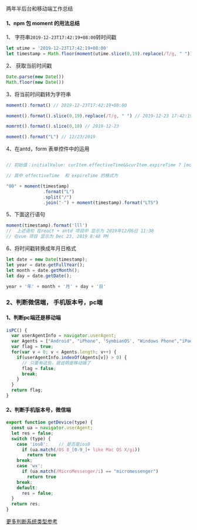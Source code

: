 两年半后台和移动端工作总结

#### 1、npm 包 moment 的用法总结

1、 字符串`2019-12-23T17:42:19+08:00`转时间戳

```js
let utime = '2019-12-23T17:42:19+08:00'
let timestamp = Math.floor(moment(utime.slice(0,19).replace(/T/g, " ")))
```

2、 获取当前时间戳

```js
Date.parse(new Date())
Math.floor(new Date())
```

3、将当前时间戳转为字符串

```js
moment().format() // 2019-12-23T17:42:19+08:00

moment().format().slice(0,19).replace(/T/g, " ") // 2019-12-23 17:42:19

momrnt().format().slice(0,10) // 2019-12-23

moment().format("L") // 12/23/2019
```

4、在antd，form 表单控件中的运用

```js

// 初始值：initialValue: curItem.effectiveTime&&curItem.expireTime ? [moment(curItem.effectiveTime, "YYY/MM/DD HH:mm:ss"),moment(curItem.expireTime, "YYY/MM/DD HH:mm:ss")] : null,

// 其中 effectiveTime  和 expireTime 的格式为

"00" + moment(timestamp)
              .format("L")
              .split("/")
              .join("-") + moment(timestamp).format("LTS")

```

5、下面这行语句
```js
moment(timestamp).format('lll') 
//  上述语句 在react + antd 项目中 显示为 2019年12月6日 11:38
// 在vue 项目 显示为 Dec 23, 2019 8:48 PM
```
6、将时间戳转换成年月日格式

```js
let date = new Date(timestamp);
let year = date.getFullYear();
let month = date.getMonth();
let day = date.getDate();

year + '年' + month + '月' + day + '日'
```

### 2、判断微信端， 手机版本号，pc端

#### 1、判断pc端还是移动端

```js
isPC() {
  var userAgentInfo = navigator.userAgent;
  var Agents = ["Android", "iPhone", 'SymbianOS', "Windows Phone","iPad", "iPod"];
  var flag = true;
  for(var v = 0; v < Agents.length; v++) {
    if(userAgentInfo.indexOf(Agents[v]) > 0) {
      // 只要有这些，就说明是移动端了
      flag = false;
      break;
    }
  }
  return flag;
}
```

#### 2、判断手机版本号，微信端

```js
export function getDevice(type) {
  const ua = navigator.userAgent;
  let res = false;
  switch (type) {
    case 'ios8':    // 是否是ios8
      if (ua.match(/OS 8_[0-9_]+ like Mac OS X/gi))
        return true
    break;
    case 'wx':
      if (ua.match(/MicroMessenger/i) == "micromessenger")
        return true
    break;
    default:
      res = false;
  }
  return res;
}
```
[更多判断系统类型参考](https://www.jianshu.com/p/00047e800ca1)


















